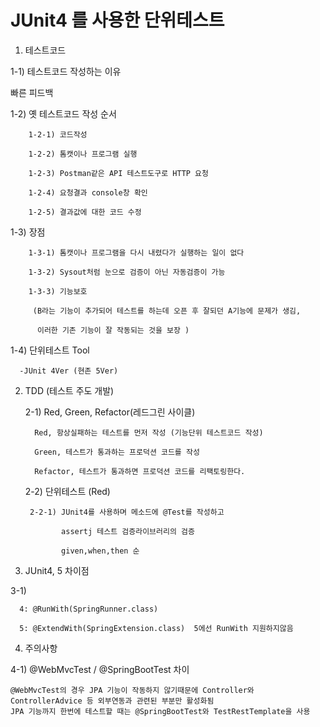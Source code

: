 # JUnit4 를 사용한 단위테스트 
1) 테스트코드

  1-1) 테스트코드 작성하는 이유 
  
   빠른 피드백
   
  1-2) 옛 테스트코드 작성 순서
  
        1-2-1) 코드작성
        
        1-2-2) 톰캣이나 프로그램 실행
        
        1-2-3) Postman같은 API 테스트도구로 HTTP 요청
        
        1-2-4) 요청결과 console창 확인
        
        1-2-5) 결과값에 대한 코드 수정
        
  1-3) 장점
  
        1-3-1) 톰캣이나 프로그램을 다시 내렸다가 실행하는 일이 없다
        
        1-3-2) Sysout처럼 눈으로 검증이 아닌 자동검증이 가능
        
        1-3-3) 기능보호
        
         (B라는 기능이 추가되어 테스트를 하는데 오픈 후 잘되던 A기능에 문제가 생김,
         
          이러한 기존 기능이 잘 작동되는 것을 보장 )      
          
  1-4) 단위테스트 Tool
  
      -JUnit 4Ver (현존 5Ver)
      
2) TDD (테스트 주도 개발)

    2-1) Red, Green, Refactor(레드그린 사이클)   

         Red, 항상실패하는 테스트를 먼저 작성 (기능단위 테스트코드 작성)

         Green, 테스트가 통과하는 프로덕션 코드를 작성

         Refactor, 테스트가 통과하면 프로덕션 코드를 리팩토링한다.


    2-2) 단위테스트 (Red)

        2-2-1) JUnit4를 사용하며 메소드에 @Test를 작성하고
        
               assertj 테스트 검증라이브러리의 검증
               
               given,when,then 순
               
3) JUnit4, 5 차이점

  3-1) 
      
      4: @RunWith(SpringRunner.class) 
  
      5: @ExtendWith(SpringExtension.class)  5에선 RunWith 지원하지않음
    
 4) 주의사항
 
   4-1) @WebMvcTest / @SpringBootTest 차이
    
    @WebMvcTest의 경우 JPA 기능이 작동하지 않기때문에 Controller와 ControllerAdvice 등 외부연동과 관련된 부분만 활성화됨
    JPA 기능까지 한번에 테스트할 때는 @SpringBootTest와 TestRestTemplate을 사용
 
    
